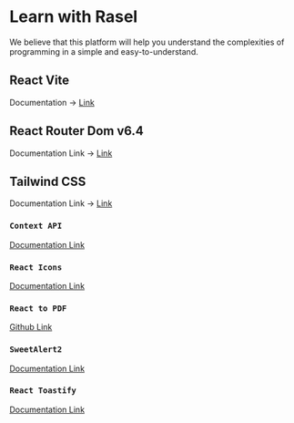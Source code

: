# Learn with Rasel

We believe that this platform will help you understand the complexities of programming in a simple and easy-to-understand.

## React Vite
Documentation -> [Link](https://vitejs.dev/guide)

## React Router Dom v6.4
Documentation Link -> [Link](https://reactrouter.com/en/main/start/overview)

## Tailwind CSS
Documentation Link -> [Link](https://tailwindcss.com/docs)

### `Context API`
[Documentation Link](https://reactjs.org/docs/context.html#api)

### `React Icons`
[Documentation Link](https://react-icons.github.io/react-icons)

### `React to PDF`
[Github Link](https://github.com/ivmarcos/react-to-pdf)

### `SweetAlert2`
[Documentation Link](https://github.com/sweetalert2/sweetalert2-react-content)

### `React Toastify`
[Documentation Link](https://fkhadra.github.io/react-toastify/introduction)